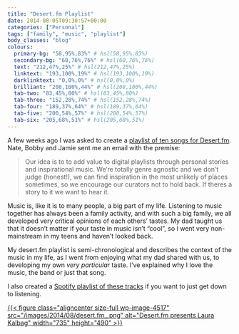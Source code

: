 ```yaml
---
title: "Desert.fm Playlist"
date: 2014-08-05T09:30:57+00:00
categories: ["Personal"]
tags: ["family", "music", "playlist"]
body_classes: "blog"
colours:
  primary-bg: "58,95%,83%" # hsl(58,95%,83%)
  secondary-bg: "60,76%,76%" # hsl(60,76%,76%)
  text: "212,47%,25%" # hsl(212,47%,25%)
  linktext: "193,100%,19%" # hsl(193,100%,19%)
  darklinktext: "0,0%,0%" # hsl(0,0%,0%)
  brilliant: "208,100%,44%" # hsl(208,100%,44%)
  tab-two: "83,45%,80%" # hsl(83,45%,80%)
  tab-three: "152,28%,74%" # hsl(152,28%,74%)
  tab-four: "189,37%,64%" # hsl(189,37%,64%)
  tab-five: "200,54%,57%" # hsl(200,54%,57%)
  tab-six: "205,68%,51%" # hsl(205,68%,51%)
---
```


A few weeks ago I was asked to create a [playlist of ten songs for Desert.fm](http://www.desert.fm/laura-kalbag.html). Nate, Bobby and Jamie sent me an email with the premise:

> Our idea is to to add value to digital playlists through personal stories and inspirational music. We’re totally genre agnostic and we don’t judge (honest!), we can find inspiration in the most unlikely of places sometimes, so we encourage our curators not to hold back. If theres a story to it we want to hear it.

Music is, like it is to many people, a big part of my life. Listening to music together has always been a family activity, and with such a big family, we all developed very critical opinions of each others’ tastes. My dad taught us that it doesn’t matter if your taste in music isn’t “cool”, so I went very non-mainstream in my teens and haven’t looked back.

My desert.fm playlist is semi-chronological and describes the context of the music in my life, as I went from enjoying what my dad shared with us, to developing my own *very particular* taste. I’ve explained why I love the music, the band or just that song.

I also created a [Spotify playlist of these tracks](http://open.spotify.com/user/laurakalbag/playlist/0cPri8LcgM6XgoNcILuDO2) if you want to just get down to listening.

[{{< figure class="aligncenter size-full wp-image-4517" src="/images/2014/08/desert.fm_.png" alt="Desert.fm presents Laura Kalbag" width="735" height="490" >}}](http://www.desert.fm/laura-kalbag.html)

	